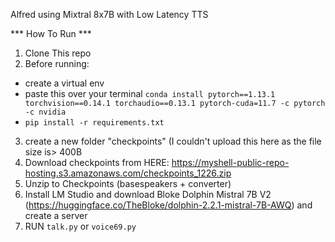 Alfred using Mixtral 8x7B with Low Latency TTS

*** How To Run ***
1. Clone This repo
2. Before running:
- create a virtual env
- paste this over your terminal `conda install pytorch==1.13.1 torchvision==0.14.1 torchaudio==0.13.1 pytorch-cuda=11.7 -c pytorch -c nvidia`
- `pip install -r requirements.txt`
3. create a new folder "checkpoints" (I couldn't upload this here as the file size is> 400B
4. Download checkpoints from HERE: https://myshell-public-repo-hosting.s3.amazonaws.com/checkpoints_1226.zip
5. Unzip to Checkpoints (basespeakers + converter)
6. Install LM Studio and download Bloke Dolphin Mistral 7B V2 (https://huggingface.co/TheBloke/dolphin-2.2.1-mistral-7B-AWQ) and create a server
7. RUN `talk.py` or `voice69.py`
